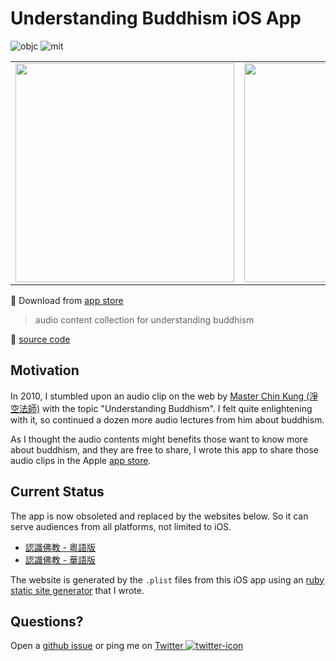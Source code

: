 # Understanding Buddhism iOS App

![objc] ![mit]

<table id="img-tb">
<tr>
<td><img src="https://i.imgur.com/KUqPBlS.png" width="350" /></td>
<td><img src="https://i.imgur.com/PDGmffF.png" width="350" /></td>
</tr>
</table>

📲 Download from [app store]

> audio content collection for understanding buddhism

🔗 [source code](https://github.com/hoishing/buddhism-objc)

[objc]: https://img.shields.io/badge/lang-objective--c-blue
[mit]: https://img.shields.io/github/license/hoishing/buddhism-objc

## Motivation

In 2010, I stumbled upon an audio clip on the web by [Master Chin Kung (淨空法師)](https://en.wikipedia.org/wiki/Chin_Kung) with the topic "Understanding Buddhism". I felt quite enlightening with it, so continued a dozen more audio lectures from him about buddhism.

As I thought the audio contents might benefits those want to know more about buddhism, and they are free to share, I wrote this app to share those audio clips in the Apple [app store].

## Current Status

The app is now obsoleted and replaced by the websites below. So it can serve audiences from all platforms, not limited to iOS.

- [認識佛教 - 粵語版](https://hoishing.github.io/ruby-SSG/index_zh.htm)
- [認識佛教 - 華語版](https://hoishing.github.io/ruby-SSG/index_cn.htm)

The website is generated by the `.plist` files from this iOS app using an [ruby static site generator](https://github.com/hoishing/ruby-SSG) that I wrote.

## Questions?

Open a [github issue] or ping me on [Twitter ![twitter-icon]][Twitter]

[github issue]: https://github.com/hoishing/buddhism-objc/issues
[Twitter]: https://twitter.com/intent/tweet?text=https://github.com/hoishing/buddhism-objc/%20%0D@hoishing
[twitter-icon]: https://api.iconify.design/logos/twitter.svg?width=20
[app store]: https://apps.apple.com/hk/app/id389971161
